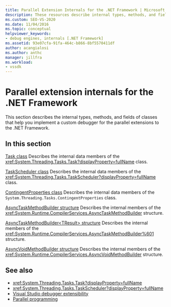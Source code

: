 ```yaml
---
title: Parallel Extension Internals for the .NET Framework | Microsoft Docs
description: These resources describe internal types, methods, and fields of classes used to implement a custom debugger for the parallel extensions to the .NET Framework.
ms.custom: SEO-VS-2020
ms.date: 11/04/2016
ms.topic: conceptual
helpviewer_keywords:
- debug engines, internals [.NET Framework]
ms.assetid: 93e07cfa-91fa-464c-b866-8bf5570411df
author: acangialosi
ms.author: anthc
manager: jillfra
ms.workload:
- vssdk
---
```

# Parallel extension internals for the .NET Framework
This section describes the internal types, methods, and fields of classes that help you implement a custom debugger for the parallel extensions to the .NET Framework.

## In this section
 [Task class](../../extensibility/debugger/task-class-internal-members.md)
 Describes the internal data members of the <xref:System.Threading.Tasks.Task?displayProperty=fullName> class.

 [TaskScheduler class](../../extensibility/debugger/taskscheduler-class-internal-members.md)
 Describes the internal data members of the <xref:System.Threading.Tasks.TaskScheduler?displayProperty=fullName> class.

 [ContingentProperties class](../../extensibility/debugger/contingentproperties-class-internal-members.md)
 Describes the internal data members of the `System.Threading.Tasks.ContingentProperties` class.

 [AsyncTaskMethodBuilder structure](../../extensibility/debugger/asynctaskmethodbuilder-structure-internal-members.md)
 Describes the internal members of the <xref:System.Runtime.CompilerServices.AsyncTaskMethodBuilder> structure.

 [AsyncTaskMethodBuilder\<TResult> structure](../../extensibility/debugger/asynctaskmethodbuilder-tresult-structure-internal-members.md)
 Describes the internal members of the <xref:System.Runtime.CompilerServices.AsyncTaskMethodBuilder%601> structure.

 [AsyncVoidMethodBuilder structure](../../extensibility/debugger/asyncvoidmethodbuilder-structure-internal-members.md)
 Describes the internal members of the <xref:System.Runtime.CompilerServices.AsyncVoidMethodBuilder> structure.

## See also
- <xref:System.Threading.Tasks.Task?displayProperty=fullName>
- <xref:System.Threading.Tasks.TaskScheduler?displayProperty=fullName>
- [Visual Studio debugger extensibility](../../extensibility/debugger/visual-studio-debugger-extensibility.md)
- [Parallel programming](/dotnet/standard/parallel-programming/index)
